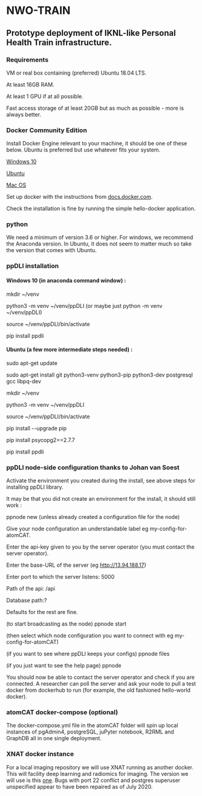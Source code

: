 # NWO-TRAIN

## Prototype deployment of IKNL-like Personal Health Train infrastructure.

### Requirements
VM or real box containing (preferred) Ubuntu 18.04 LTS.

At least 16GB RAM.

At least 1 GPU if at all possible.

Fast access storage of at least 20GB but as much as possible - more is always better.

### Docker Community Edition

Install Docker Engine relevant to your machine, it should be one of these below. Ubuntu is preferred but use whatever fits your system.

[Windows 10](https://docs.docker.com/docker-for-windows/install/)

[Ubuntu](https://docs.docker.com/install/linux/docker-ce/ubuntu/)

[Mac OS](https://docs.docker.com/docker-for-mac/install/)

Set up docker with the instructions from [docs.docker.com](docs.docker.com).

Check the installation is fine by running the simple hello-docker application.


### python

We need a minimum of version 3.6 or higher. For windows, we recommend the Anaconda version. In Ubuntu, it does not seem to matter much so take the version that comes with Ubuntu.


### ppDLI installation

#### Windows 10 (in anaconda command window) :
mkdir ~/venv

python3 -m venv ~/venv/ppDLI (or maybe just python -m venv ~/venv/ppDLI)

source ~/venv/ppDLI/bin/activate

pip install ppdli

#### Ubuntu (a few more intermediate steps needed) :
sudo apt-get update

sudo apt-get install git python3-venv python3-pip python3-dev postgresql gcc libpq-dev

mkdir ~/venv

python3 -m venv ~/venv/ppDLI

source ~/venv/ppDLI/bin/activate

pip install --upgrade pip

pip install psycopg2==2.7.7

pip install ppdli


### ppDLI node-side configuration thanks to Johan van Soest
Activate the environment you created during the install, see above steps for installing ppDLI library.

It may be that you did not create an environment for the install, it should still work :

ppnode new (unless already created a configuration file for the node)

Give your node configuration an understandable label eg my-config-for-atomCAT.

Enter the api-key given to you by the server operator (you must contact the server operator).

Enter the base-URL of the server (eg http://13.94.188.17)

Enter port to which the server listens: 5000

Path of the api: /api

Database path:?

Defaults for the rest are fine.

(to start broadcasting as the node) ppnode start

(then select which node configuration you want to connect with eg my-config-for-atomCAT)

(if you want to see where ppDLI keeps your configs) ppnode files

(if you just want to see the help page) ppnode

You should now be able to contact the server operator and check if you are connected. A researcher can poll the server
and ask your node to pull a test docker from dockerhub to run (for example, the old fashioned hello-world docker).

### atomCAT docker-compose (optional)

The docker-compose.yml file in the atomCAT folder will spin up local instances of pgAdmin4, postgreSQL, juPyter notebook, R2RML and GraphDB all in one single deployment.

### XNAT docker instance

For a local imaging repository we will use XNAT running as another docker. This will facility deep learning and radiomics for imaging.
The version we will use is this [one](https://github.com/NrgXnat/xnat-docker-compose). Bugs with port 22 conflict and postgres superuser unspecified appear to have been repaired as of July 2020.


